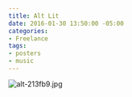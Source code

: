 ```yaml
---
title: Alt Lit
date: 2016-01-30 13:50:00 -05:00
categories:
- Freelance
tags:
- posters
- music
---
```


![alt-213fb9.jpg](/uploads/alt-213fb9.jpg)